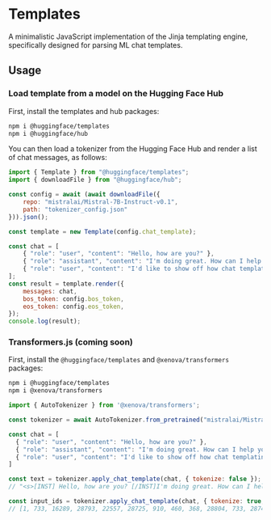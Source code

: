 # Templates

A minimalistic JavaScript implementation of the Jinja templating engine, specifically designed for parsing ML chat templates.

## Usage

### Load template from a model on the Hugging Face Hub

First, install the templates and hub packages:
```sh
npm i @huggingface/templates
npm i @huggingface/hub
```

You can then load a tokenizer from the Hugging Face Hub and render a list of chat messages, as follows:

```js
import { Template } from "@huggingface/templates";
import { downloadFile } from "@huggingface/hub";

const config = await (await downloadFile({
    repo: "mistralai/Mistral-7B-Instruct-v0.1",
    path: "tokenizer_config.json"
})).json();

const template = new Template(config.chat_template);

const chat = [
    { "role": "user", "content": "Hello, how are you?" },
    { "role": "assistant", "content": "I'm doing great. How can I help you today?" },
    { "role": "user", "content": "I'd like to show off how chat templating works!" },
];
const result = template.render({
    messages: chat,
    bos_token: config.bos_token,
    eos_token: config.eos_token,
});
console.log(result);
```

### Transformers.js (coming soon)

First, install the `@huggingface/templates` and `@xenova/transformers` packages:
```sh
npm i @huggingface/templates
npm i @xenova/transformers
```

```js
import { AutoTokenizer } from '@xenova/transformers';

const tokenizer = await AutoTokenizer.from_pretrained("mistralai/Mistral-7B-Instruct-v0.1");

const chat = [
  { "role": "user", "content": "Hello, how are you?" },
  { "role": "assistant", "content": "I'm doing great. How can I help you today?" },
  { "role": "user", "content": "I'd like to show off how chat templating works!" },
]

const text = tokenizer.apply_chat_template(chat, { tokenize: false });
// "<s>[INST] Hello, how are you? [/INST]I'm doing great. How can I help you today?</s> [INST] I'd like to show off how chat templating works! [/INST]"

const input_ids = tokenizer.apply_chat_template(chat, { tokenize: true, return_tensor: false });
// [1, 733, 16289, 28793, 22557, 28725, 910, 460, 368, 28804, 733, 28748, 16289, 28793, 28737, 28742, 28719, 2548, 1598, 28723, 1602, 541, 315, 1316, 368, 3154, 28804, 2, 28705, 733, 16289, 28793, 315, 28742, 28715, 737, 298, 1347, 805, 910, 10706, 5752, 1077, 3791, 28808, 733, 28748, 16289, 28793]
```

